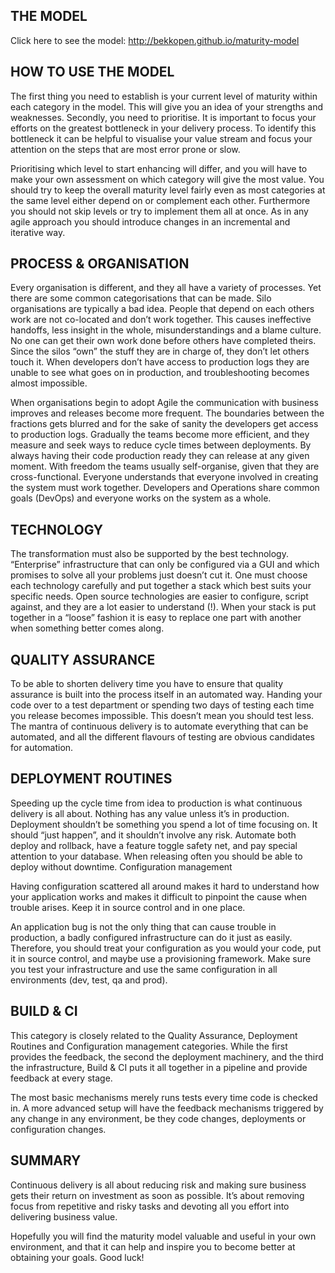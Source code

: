 THE MODEL
---------

Click here to see the model: http://bekkopen.github.io/maturity-model

HOW TO USE THE MODEL
--------------------

The first thing you need to establish is your current level of maturity within each category in the model. This will give you an idea of your strengths and weaknesses. Secondly, you need to prioritise. It is important to focus your efforts on the greatest bottleneck in your delivery process. To identify this bottleneck it can be helpful to visualise your value stream and focus your attention on the steps that are most error prone or slow.

Prioritising which level to start enhancing will differ, and you will have to make your own assessment on which category will give the most value. You should try to keep the overall maturity level fairly even as most categories at the same level either depend on or complement each other. Furthermore you should not skip levels or try to implement them all at once. As in any agile approach you should introduce changes in an incremental and iterative way.

PROCESS & ORGANISATION
----------------------

Every organisation is different, and they all have a variety of processes. Yet there are some common categorisations that can be made. Silo organisations are typically a bad idea. People that depend on each others work are not co-located and don’t work together. This causes ineffective handoffs, less insight in the whole, misunderstandings and a blame culture. No one can get their own work done before others have completed theirs. Since the silos “own” the stuff they are in charge of, they don’t let others touch it. When developers don’t have access to production logs they are unable to see what goes on in production, and troubleshooting becomes almost impossible.

When organisations begin to adopt Agile the communication with business improves and releases become more frequent. The boundaries between the fractions gets blurred and for the sake of sanity the developers get access to production logs. Gradually the teams become more efficient, and they measure and seek ways to reduce cycle times between deployments. By always having their code production ready they can release at any given moment. With freedom the teams usually self-organise, given that they are cross-functional. Everyone understands that everyone involved in creating the system must work together. Developers and Operations share common goals (DevOps) and everyone works on the system as a whole.

TECHNOLOGY
----------

The transformation must also be supported by the best technology. “Enterprise” infrastructure that can only be configured via a GUI and which promises to solve all your problems just doesn’t cut it. One must choose each technology carefully and put together a stack which best suits your specific needs. Open source technologies are easier to configure, script against, and they are a lot easier to understand (!). When your stack is put together in a “loose” fashion it is easy to replace one part with another when something better comes along.

QUALITY ASSURANCE
-----------------

To be able to shorten delivery time you have to ensure that quality assurance is built into the process itself in an automated way. Handing your code over to a test department or spending two days of testing each time you release becomes impossible. This doesn’t mean you should test less. The mantra of continuous delivery is to automate everything that can be automated, and all the different flavours of testing are obvious candidates for automation.

DEPLOYMENT ROUTINES
-------------------

Speeding up the cycle time from idea to production is what continuous delivery is all about. Nothing has any value unless it’s in production. Deployment shouldn’t be something you spend a lot of time focusing on. It should “just happen”, and it shouldn’t involve any risk. Automate both deploy and rollback, have a feature toggle safety net, and pay special attention to your database. When releasing often you should be able to deploy without downtime.
Configuration management

Having configuration scattered all around makes it hard to understand how your application works and makes it difficult to pinpoint the cause when trouble arises. Keep it in source control and in one place.

An application bug is not the only thing that can cause trouble in production, a badly configured infrastructure can do it just as easily. Therefore, you should treat your configuration as you would your code, put it in source control, and maybe use a provisioning framework. Make sure you test your infrastructure and use the same configuration in all environments (dev, test, qa and prod).

BUILD & CI
----------

This category is closely related to the Quality Assurance, Deployment Routines and Configuration management categories. While the first provides the feedback, the second the deployment machinery, and the third the infrastructure, Build & CI puts it all together in a pipeline and provide feedback at every stage.

The most basic mechanisms merely runs tests every time code is checked in. A more advanced setup will have the feedback mechanisms triggered by any change in any environment, be they code changes, deployments or configuration changes.

SUMMARY
-------

Continuous delivery is all about reducing risk and making sure business gets their return on investment as soon as possible. It’s about removing focus from repetitive and risky tasks and devoting all you effort into delivering business value.

Hopefully you will find the maturity model valuable and useful in your own environment, and that it can help and inspire you to become better at obtaining your goals. Good luck!

